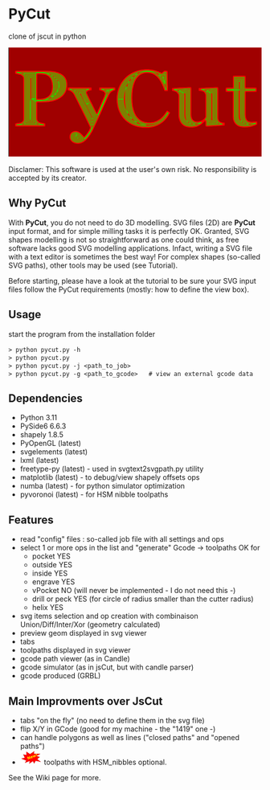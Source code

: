 # PyCut

clone of jscut in python

![pycut](RESOURCES/pycut_img.png)

Disclamer: This software is used at the user's own risk. No responsibility is accepted by its creator.

## Why PyCut

With <strong>PyCut</strong>, you do not need to do 3D modelling. SVG files (2D) are <strong>PyCut</strong> input format, and for simple milling tasks it is perfectly OK. Granted, SVG shapes modelling is not so straightforward as one could think, as free software lacks good SVG modelling applications. Infact, writing a SVG file with a text editor is sometimes the best way! For complex shapes (so-called SVG paths), other tools may be used (see Tutorial).

Before starting, please have a look at the tutorial to be sure your SVG input files follow the PyCut requirements (mostly: how to define the view box).

## Usage

start the program from the installation folder

```
> python pycut.py -h
> python pycut.py
> python pycut.py -j <path_to_job>
> python pycut.py -g <path_to_gcode>   # view an external gcode data
```

## Dependencies

- Python 3.11
- PySide6 6.6.3
- shapely 1.8.5 
- PyOpenGL (latest)
- svgelements (latest)
- lxml (latest)
- freetype-py (latest) - used in svgtext2svgpath.py utility
- matplotlib (latest) - to debug/view shapely offsets ops
- numba (latest) - for python simulator optimization
- pyvoronoi (latest) - for HSM nibble toolpaths

## Features

- read "config" files : so-called job file with all settings and ops
- select 1 or more ops in the list and "generate" Gcode -> toolpaths OK for
  - pocket YES
  - outside YES
  - inside YES
  - engrave YES
  - vPocket NO (will never be implemented - I do not need this -)
  - drill or peck YES (for circle of radius smaller than the cutter radius)
  - helix YES
- svg items selection and op creation with combinaison Union/Diff/Inter/Xor (geometry calculated)
- preview geom displayed in svg viewer
- tabs
- toolpaths displayed in svg viewer
- gcode path viewer (as in Candle)
- gcode simulator (as in jsCut, but with candle parser)
- gcode produced (GRBL)

## Main Improvments over JsCut

- tabs "on the fly" (no need to define them in the svg file)
- flip X/Y in GCode (good for my machine - the "1419" one -)
- can handle polygons as well as lines ("closed paths" and "opened paths")
- ![new](RESOURCES/new_img.png) toolpaths with HSM_nibbles optional.

See the Wiki page for more.
